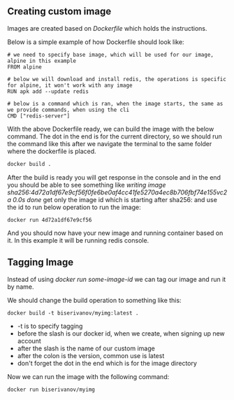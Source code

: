 ## Creating custom image

Images are created based on _Dockerfile_ which holds the instructions.

Below is a simple example of how Dockerfile should look like:

```docker
# we need to specify base image, which will be used for our image, alpine in this example
FROM alpine

# below we will download and install redis, the operations is specific for alpine, it won't work with any image
RUN apk add --update redis

# below is a command which is ran, when the image starts, the same as we provide commands, when using the cli
CMD ["redis-server"]
```

With the above Dockerfile ready, we can build the image with the below command. The dot in the end is for the current directory, so we should run the command like this after we navigate the terminal to the same folder where the dockerfile is placed.

```bash
docker build .
```

After the build is ready you will get response in the console and in the end you should be able to see something like _writing image sha256:4d72a1df67e9cf56f0fe6be0af4cc41fe5270a4ec8b706fbf74e155vc2a 0.0s done_ get only the image id which is starting after sha256: and use the id to run below operation to run the image:

```
docker run 4d72a1df67e9cf56
```

And you should now have your new image and running container based on it. In this example it will be running redis console.

## Tagging Image

Instead of using _docker run some-image-id_ we can tag our image and run it by name.

We should change the build operation to something like this:

```
docker build -t biserivanov/myimg:latest .
```

- -t is to specify tagging
- before the slash is our docker id, when we create, when signing up new account
- after the slash is the name of our custom image
- after the colon is the version, common use is latest
- don't forget the dot in the end which is for the image directory

Now we can run the image with the following command:

```
docker run biserivanov/myimg
```
